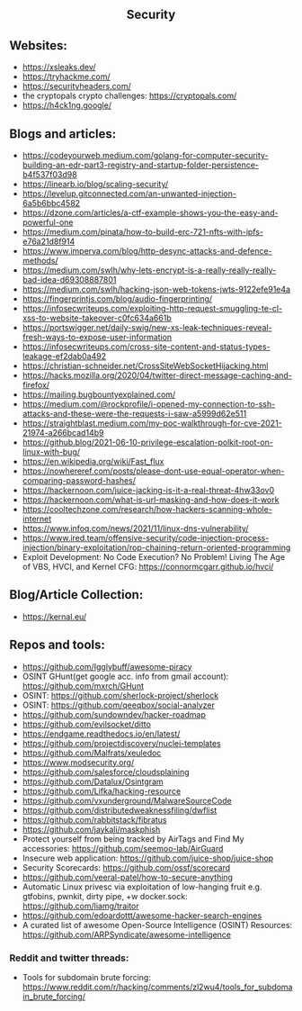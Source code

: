 <h2 align="center">Security</h2>

## Websites:

- https://xsleaks.dev/
- https://tryhackme.com/
- https://securityheaders.com/
- the cryptopals crypto challenges: https://cryptopals.com/
- https://h4ck1ng.google/

## Blogs and articles:

- https://codeyourweb.medium.com/golang-for-computer-security-building-an-edr-part3-registry-and-startup-folder-persistence-b4f537f03d98
- https://linearb.io/blog/scaling-security/
- https://levelup.gitconnected.com/an-unwanted-injection-6a5b6bbc4582
- https://dzone.com/articles/a-ctf-example-shows-you-the-easy-and-powerful-one
- https://medium.com/pinata/how-to-build-erc-721-nfts-with-ipfs-e76a21d8f914
- https://www.imperva.com/blog/http-desync-attacks-and-defence-methods/
- https://medium.com/swlh/why-lets-encrypt-is-a-really-really-really-bad-idea-d69308887801
- https://medium.com/swlh/hacking-json-web-tokens-jwts-9122efe91e4a
- https://fingerprintjs.com/blog/audio-fingerprinting/
- https://infosecwriteups.com/exploiting-http-request-smuggling-te-cl-xss-to-website-takeover-c0fc634a661b
- https://portswigger.net/daily-swig/new-xs-leak-techniques-reveal-fresh-ways-to-expose-user-information
- https://infosecwriteups.com/cross-site-content-and-status-types-leakage-ef2dab0a492
- https://christian-schneider.net/CrossSiteWebSocketHijacking.html
- https://hacks.mozilla.org/2020/04/twitter-direct-message-caching-and-firefox/
- https://mailing.bugbountyexplained.com/
- https://medium.com/@rockprofile/i-opened-my-connection-to-ssh-attacks-and-these-were-the-requests-i-saw-a5999d62e511
- https://straightblast.medium.com/my-poc-walkthrough-for-cve-2021-21974-a266bcad14b9
- https://github.blog/2021-06-10-privilege-escalation-polkit-root-on-linux-with-bug/
- https://en.wikipedia.org/wiki/Fast_flux
- https://nowhereref.com/posts/please-dont-use-equal-operator-when-comparing-password-hashes/
- https://hackernoon.com/juice-jacking-is-it-a-real-threat-4hw33ov0
- https://hackernoon.com/what-is-url-masking-and-how-does-it-work
- https://cooltechzone.com/research/how-hackers-scanning-whole-internet
- https://www.infoq.com/news/2021/11/linux-dns-vulnerability/
- https://www.ired.team/offensive-security/code-injection-process-injection/binary-exploitation/rop-chaining-return-oriented-programming
- Exploit Development: No Code Execution? No Problem! Living The Age of VBS, HVCI, and Kernel CFG: https://connormcgarr.github.io/hvci/

## Blog/Article Collection:

- https://kernal.eu/

## Repos and tools:

- https://github.com/Igglybuff/awesome-piracy
- OSINT GHunt(get google acc. info from gmail account): https://github.com/mxrch/GHunt
- OSINT: https://github.com/sherlock-project/sherlock
- OSINT: https://github.com/qeeqbox/social-analyzer
- https://github.com/sundowndev/hacker-roadmap
- https://github.com/evilsocket/ditto
- https://endgame.readthedocs.io/en/latest/
- https://github.com/projectdiscovery/nuclei-templates
- https://github.com/Malfrats/xeuledoc
- https://www.modsecurity.org/
- https://github.com/salesforce/cloudsplaining
- https://github.com/Datalux/Osintgram
- https://github.com/Lifka/hacking-resource
- https://github.com/vxunderground/MalwareSourceCode
- https://github.com/distributedweaknessfiling/dwflist
- https://github.com/rabbitstack/fibratus
- https://github.com/jaykali/maskphish
- Protect yourself from being tracked by AirTags and Find My accessories: https://github.com/seemoo-lab/AirGuard
- Insecure web application: https://github.com/juice-shop/juice-shop
- Security Scorecards: https://github.com/ossf/scorecard
- https://github.com/veeral-patel/how-to-secure-anything
- Automatic Linux privesc via exploitation of low-hanging fruit e.g. gtfobins, pwnkit, dirty pipe, +w docker.sock: https://github.com/liamg/traitor
- https://github.com/edoardottt/awesome-hacker-search-engines
- A curated list of awesome Open-Source Intelligence (OSINT) Resources: https://github.com/ARPSyndicate/awesome-intelligence

### Reddit and twitter threads:

- Tools for subdomain brute forcing: https://www.reddit.com/r/hacking/comments/zl2wu4/tools_for_subdomain_brute_forcing/
